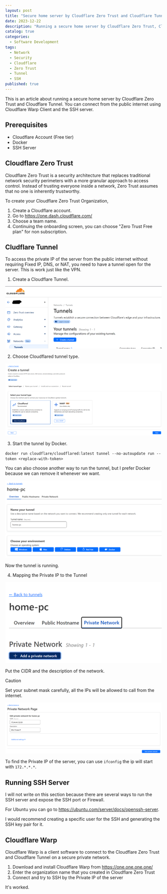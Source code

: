 ```yaml
---
layout: post
title: "Secure home server by Cloudflare Zero Trust and Cloudflare Tunnel"
date: 2023-12-22
description: "Running a secure home server by Cloudflare Zero Trust, Cloudflare Tunnel, and connecting from the public internet by Cloudflare Warp Client."
catalog: true
categories:
  - Software Development
tags:
  - Network
  - Security
  - Cloudflare
  - Zero Trust
  - Tunnel
  - SSH
published: true
---
```


This is an article about running a secure home server by Cloudflare Zero Trust and Cloudflare Tunnel. You can connect from the public internet using Cloudflare Warp Client and the SSH server.

## Prerequisites

- Cloudflare Account (Free tier)
- Docker
- SSH Server

## Cloudflare Zero Trust

Cloudflare Zero Trust is a security architecture that replaces traditional network security perimeters with a more granular approach to access control. Instead of trusting everyone inside a network, Zero Trust assumes that no one is inherently trustworthy.

To create your Cloudflare Zero Trust Organization,
1. Create a Cloudflare account.
2. Go to <https://one.dash.cloudflare.com/>
3. Choose a team name.
4. Continuing the onboarding screen, you can choose "Zero Trust Free plan" for non subscription.

## Cludflare Tunnel

To access the private IP of the server from the public internet without requiring Fixed IP, DNS, or NAT, you need to have a tunnel open for the server. This is work just like the VPN.

1. Create a Cloudflare Tunnel.

![cloudflare tunnel create](/img/in-post/2023-12-22-secure-home-server-by-cloudflare-zero-trust-and-tunnel/cloudflare-tunnel-1.png)

2. Choose Cloudflared tunnel type.

![cloudflare tunnel choose](/img/in-post/2023-12-22-secure-home-server-by-cloudflare-zero-trust-and-tunnel/cloudflare-tunnel-2.png)

3. Start the tunnel by Docker.

`docker run cloudflare/cloudflared:latest tunnel --no-autoupdate run --token <replace-with-token>`

You can also choose another way to run the tunnel, but I prefer Docker because we can remove it whenever we want.

![cloudflare tunnel start](/img/in-post/2023-12-22-secure-home-server-by-cloudflare-zero-trust-and-tunnel/cloudflare-tunnel-3.png)

Now the tunnel is running.

4. Mapping the Private IP to the Tunnel

![cloudflare tunnel mapping](/img/in-post/2023-12-22-secure-home-server-by-cloudflare-zero-trust-and-tunnel/cloudflare-tunnel-4.png)

Put the CIDR and the description of the network.

> [!CAUTION]
> Set your subnet mask carefully, all the IPs will be allowed to call from the internet.

![cloudflare tunnel mapping 2](/img/in-post/2023-12-22-secure-home-server-by-cloudflare-zero-trust-and-tunnel/cloudflare-tunnel-5.png)

To find the Private IP of the server, you can use `ifconfig` the ip will start with `172.*.*.*`.

## Running SSH Server

I will not write on this section because there are several ways to run the SSH server and expose the SSH port or Firewall.

For Ubuntu you can go to <https://ubuntu.com/server/docs/openssh-server>.

I would recommend creating a specific user for the SSH and generating the SSH key pair for it.

## Cloudflare Warp

Cloudflare Warp is a client software to connect to the Cloudflare Zero Trust and Cloudflare Tunnel on a secure private network.

1. Download and install Cloudflare Warp from <https://one.one.one.one/>
2. Enter the organization name that you created in Cloudflare Zero Trust
3. Connect and try to SSH by the Private IP of the server

It's worked.
